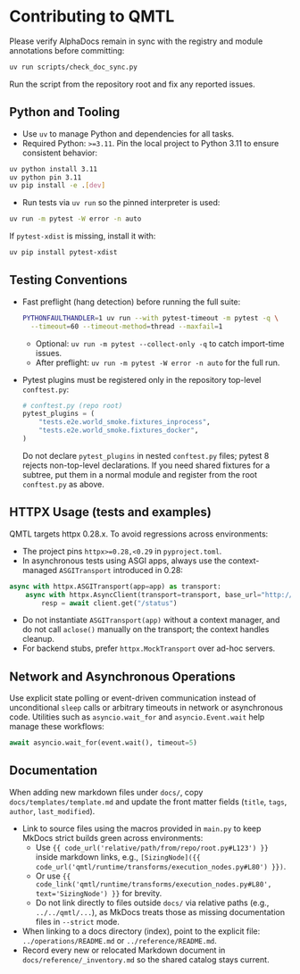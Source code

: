 # Contributing to QMTL

Please verify AlphaDocs remain in sync with the registry and module annotations before committing:

```bash
uv run scripts/check_doc_sync.py
```

Run the script from the repository root and fix any reported issues.

## Python and Tooling

- Use `uv` to manage Python and dependencies for all tasks.
- Required Python: `>=3.11`. Pin the local project to Python 3.11 to ensure consistent behavior:

```bash
uv python install 3.11
uv python pin 3.11
uv pip install -e .[dev]
```

- Run tests via `uv run` so the pinned interpreter is used:

```bash
uv run -m pytest -W error -n auto
```

If `pytest-xdist` is missing, install it with:

```bash
uv pip install pytest-xdist
```

## Testing Conventions

- Fast preflight (hang detection) before running the full suite:

  ```bash
  PYTHONFAULTHANDLER=1 uv run --with pytest-timeout -m pytest -q \
    --timeout=60 --timeout-method=thread --maxfail=1
  ```

  - Optional: `uv run -m pytest --collect-only -q` to catch import-time issues.
  - After preflight: `uv run -m pytest -W error -n auto` for the full run.

- Pytest plugins must be registered only in the repository top-level `conftest.py`:

  ```python
  # conftest.py (repo root)
  pytest_plugins = (
      "tests.e2e.world_smoke.fixtures_inprocess",
      "tests.e2e.world_smoke.fixtures_docker",
  )
  ```

  Do not declare `pytest_plugins` in nested `conftest.py` files; pytest 8 rejects non-top-level declarations. If you need shared fixtures for a subtree, put them in a normal module and register from the root `conftest.py` as above.

## HTTPX Usage (tests and examples)

QMTL targets httpx 0.28.x. To avoid regressions across environments:

- The project pins `httpx>=0.28,<0.29` in `pyproject.toml`.
- In asynchronous tests using ASGI apps, always use the context-managed `ASGITransport` introduced in 0.28:

```python
async with httpx.ASGITransport(app=app) as transport:
    async with httpx.AsyncClient(transport=transport, base_url="http://test") as client:
        resp = await client.get("/status")
```

- Do not instantiate `ASGITransport(app)` without a context manager, and do not call `aclose()` manually on the transport; the context handles cleanup.
- For backend stubs, prefer `httpx.MockTransport` over ad-hoc servers.

## Network and Asynchronous Operations

Use explicit state polling or event-driven communication instead of unconditional `sleep` calls or arbitrary timeouts in network or asynchronous code. Utilities such as `asyncio.wait_for` and `asyncio.Event.wait` help manage these workflows:

```python
await asyncio.wait_for(event.wait(), timeout=5)
```

## Documentation

When adding new markdown files under `docs/`, copy `docs/templates/template.md` and update the front matter fields (`title`, `tags`, `author`, `last_modified`).

- Link to source files using the macros provided in `main.py` to keep MkDocs strict builds green across environments:
  - Use `{{ code_url('relative/path/from/repo/root.py#L123') }}` inside markdown links, e.g., `[SizingNode]({{ code_url('qmtl/runtime/transforms/execution_nodes.py#L80') }})`.
  - Or use `{{ code_link('qmtl/runtime/transforms/execution_nodes.py#L80', text='SizingNode') }}` for brevity.
  - Do not link directly to files outside `docs/` via relative paths (e.g., `../../qmtl/...`), as MkDocs treats those as missing documentation files in `--strict` mode.
- When linking to a docs directory (index), point to the explicit file: `../operations/README.md` or `../reference/README.md`.
- Record every new or relocated Markdown document in `docs/reference/_inventory.md` so the shared catalog stays current.
